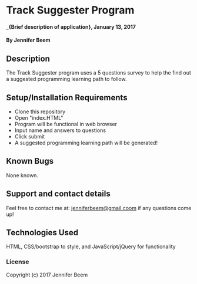 # Track Suggester Program

#### _{Brief description of application}, January 13, 2017

#### By Jennifer Beem

## Description

The Track Suggester program uses a 5 questions survey to help the find out a suggested programming learning path to follow.

## Setup/Installation Requirements

* Clone this repository
* Open "index.HTML"
* Program will be functional in web browser
* Input name and answers to questions
* Click submit
* A suggested programming learning path will be generated!

## Known Bugs

None known.

## Support and contact details

Feel free to contact me at: jenniferbeem@gmail.coom if any questions come up!

## Technologies Used

HTML, CSS/bootstrap to style, and JavaScript/jQuery for functionality

### License

Copyright (c) 2017 Jennifer Beem
